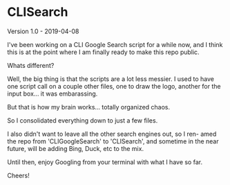 # CLISearch

Version 1.0 - 2019-04-08

I've been working on a CLI Google Search script for a while now, and
I think this is at the point where I am finally ready to make this
repo public.

Whats different?

Well, the big thing is that the scripts are a lot less messier. I used
to have one script call on a couple other files, one to draw the logo,
another for the input box... it was embarassing.

But that is how my brain works... totally organized chaos.

So I consolidated everything down to just a few files.

I also didn't want to leave all the other search engines out, so I ren-
amed the repo from 'CLIGoogleSearch' to 'CLISearch', and sometime in
the near future, will be adding Bing, Duck, etc to the mix.

Until then, enjoy Googling from your terminal with what I have so far.

Cheers!


